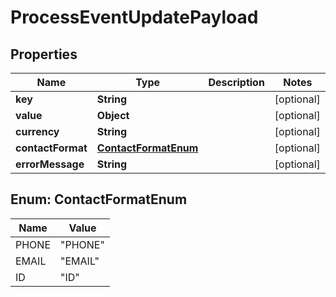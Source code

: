 

# ProcessEventUpdatePayload


## Properties

| Name | Type | Description | Notes |
|------------ | ------------- | ------------- | -------------|
|**key** | **String** |  |  [optional] |
|**value** | **Object** |  |  [optional] |
|**currency** | **String** |  |  [optional] |
|**contactFormat** | [**ContactFormatEnum**](#ContactFormatEnum) |  |  [optional] |
|**errorMessage** | **String** |  |  [optional] |



## Enum: ContactFormatEnum

| Name | Value |
|---- | -----|
| PHONE | &quot;PHONE&quot; |
| EMAIL | &quot;EMAIL&quot; |
| ID | &quot;ID&quot; |



